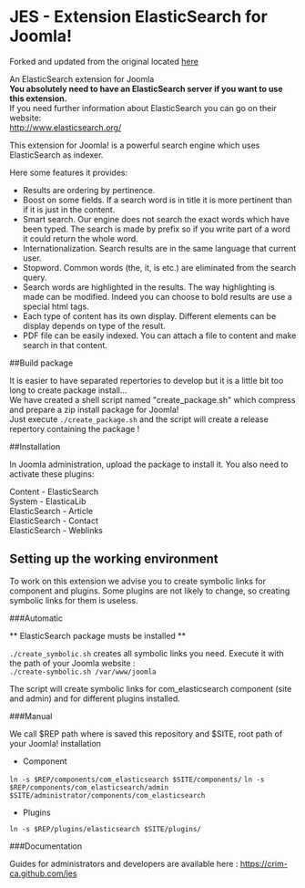 JES - Extension ElasticSearch for Joomla!
===

Forked and updated from the original located [here](https://github.com/crim-ca/jes) 

An ElasticSearch extension for Joomla  
**You absolutely need to have an ElasticSearch server if you want to use this extension.**  
If you need further information about ElasticSearch you can go on their website:  
http://www.elasticsearch.org/

This extension for Joomla! is a powerful search engine which uses ElasticSearch as indexer.

Here some features it provides:

* Results are ordering by pertinence.
* Boost on some fields. If a search word is in title it is more pertinent than if it is just in the content.
* Smart search. Our engine does not search the exact words which have been typed. The search is made by prefix so if you write part of a word it could return the whole word.
* Internationalization. Search results are in the same language that current user.
* Stopword. Common words (the, it, is etc.) are eliminated from the search query.
* Search words are highlighted in the results. The way highlighting is made can be modified. Indeed you can choose to bold results are use a special html tags.
* Each type of content has its own display. Different elements can be display depends on type of the result.
* PDF file can be easily indexed. You can attach a file to content and make search in that content.


##Build package


It is easier to have separated repertories to develop but it is a little bit too long to create package install...  
We have created a shell script named "create_package.sh" which compress and prepare a zip install package for Joomla!  
Just execute `./create_package.sh` and the script will create a release repertory containing the package !



##Installation

In Joomla administration, upload the package to install it.
You also need to activate these plugins:

Content - ElasticSearch  
System - ElasticaLib   
ElasticSearch - Article   
ElasticSearch - Contact   
ElasticSearch - Weblinks   

## Setting up the working environment

To work on this extension we advise you to create symbolic links for component and plugins.
Some plugins are not likely to change, so creating symbolic links for them is useless.

###Automatic

** ElasticSearch package musts be installed **

`./create_symbolic.sh` creates all symbolic links you need. Execute it with the path of your Joomla website :  
`./create-symbolic.sh /var/www/joomla`

The script will create symbolic links for com_elasticsearch component (site and admin) and for different
plugins installed.


###Manual

We call $REP path where is saved this repository and $SITE, root path of your Joomla! installation

* Component

`ln -s $REP/components/com_elasticsearch $SITE/components/`
`ln -s $REP/components/com_elasticsearch/admin $SITE/administrator/components/com_elasticsearch`

* Plugins

`ln -s $REP/plugins/elasticsearch $SITE/plugins/`

###Documentation

Guides for administrators and developers are available here : https://crim-ca.github.com/jes


